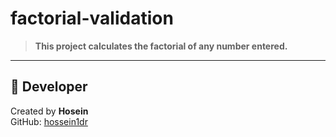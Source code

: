 # factorial-validation
> **This project calculates the factorial of any number entered.**
---
## 👤 Developer

Created by **Hosein**  
GitHub: [hossein1dr](https://github.com/hossein1dr)

